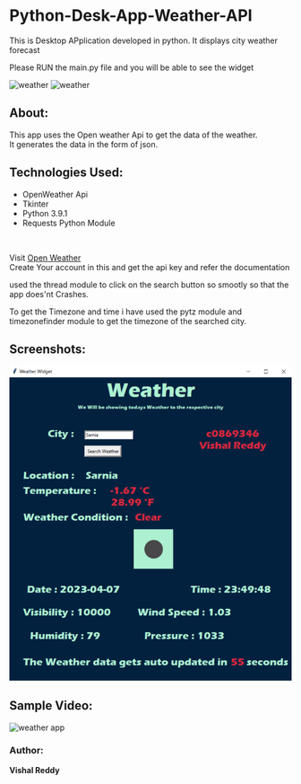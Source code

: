 # Python-Desk-App-Weather-API
This is Desktop APplication developed in python. It displays city weather forecast

Please RUN the main.py file and you will be able to see the widget

![weather](https://img.shields.io/badge/GUI-Tkinter-orange?style=flat-square&logo=python) 
![weather](https://img.shields.io/badge/API-openweather-blue?style=flat-square&logo=api)

## About:
This app uses the Open weather Api to get the data of the weather. </br>
It generates the data in the form of json.</br>

## Technologies Used:
- OpenWeather Api
- Tkinter 
- Python 3.9.1
- Requests Python Module
</br>



Visit [Open Weather](https://openweathermap.org/) </br>
Create Your account in this and get the api key and refer the documentation</br>

used the thread module to click on the search button so smootly so that the app does'nt Crashes.</br>

To get the Timezone and time i have used the pytz module and timezonefinder module to get the timezone of the searched city.</br>



## Screenshots:
![Weather App](https://github.com/forstuffapps/Python-Desk-App-Weather-API/blob/main/c0869346_Vishal.png)

## Sample Video:
![weather app]([https://github.com/forstuffapps/Python-Desk-App-Weather-API/blob/main/2023-09-18%2000-07-00.mkv](https://github.com/forstuffapps/Python-Desk-App-Weather-API/blob/main/weather_1.gif)https://github.com/forstuffapps/Python-Desk-App-Weather-API/blob/main/weather_1.gif)


### Author:
**Vishal Reddy**



